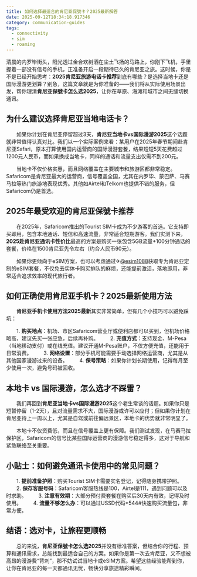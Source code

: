 ```yaml
---
title: 如何选择最适合的肯尼亚保號卡？2025最新解答
date: 2025-09-12T18:34:18.917346
category: communication-guides
tags:
  - connectivity
  - sim
  - roaming
---
```


清晨的内罗毕街头，阳光透过金合欢树洒在尘土飞扬的马路上，你刚下飞机，手里握着一部没有信号的手机，正准备开启一段期待已久的肯尼亚之旅。这时候，你是不是已经开始思考：**2025肯尼亚旅游电话卡推荐**到底有哪些？是选择当地卡还是国际漫游更划算？别急，这篇文章就是为你准备的——我们将从实际使用场景出发，帮你理清**肯尼亚保號卡怎么选2025**，让你在草原、海滩和城市之间无缝切换通讯。

## 为什么建议选择肯尼亚当地电话卡？

　　如果你计划在肯尼亚停留超过3天，**肯尼亚当地卡vs国际漫游2025**这个话题就非常值得认真对比。我们以一个实际案例来看：某用户在2025年春节期间赴肯尼亚Safari，原本打算使用国内运营商的国际漫游套餐，结果短短5天花费超过1200元人民币，而如果换成当地卡，同样的通话和流量支出仅需不到200元。

　　当地卡不仅价格实惠，而且网络覆盖在主要城市和旅游区都非常稳定。Safaricom是肯尼亚最大的运营商，信号覆盖全国，尤其在内罗毕、蒙巴萨、马赛马拉等热门旅游地表现优秀。其他如Airtel和Telkom也提供不错的服务，但Safaricom仍是首选。

## 2025年最受欢迎的肯尼亚保號卡推荐

　　在2025年，Safaricom推出的Tourist SIM卡成为不少游客的首选。它支持即买即用，包含本地通话、短信和高速流量，非常适合短期游客。我们实测下来，**2025赴肯尼亚通讯卡性价比**最高的方案是购买一张包含5GB流量+100分钟通话的套餐，价格在1500肯尼亚先令左右（约合人民币90元）。

　　如果你更倾向于eSIM方案，也可以考虑通过✈[@esim1088](https://t.me/s/esim1088)获取专为肯尼亚定制的eSIM套餐，不仅免去实体卡购买排队的麻烦，还能提前激活，落地即用，非常适合追求效率的现代旅行者。

## 如何正确使用肯尼亚手机卡？2025最新使用方法

　　**肯尼亚手机卡使用方法2025最新**其实非常简单，但有几个小技巧可以避免踩坑：

　　1. **购买地点**：机场、市区Safaricom营业厅或便利店都可以买到，但机场价格略高，建议先买一张应急，后续再补购。
　　2. **充值方式**：支持现金、M-Pesa（当地移动支付）或在线充值。建议开通M-Pesa账户，不仅方便充值，还能用于日常消费。
　　3. **网络设置**：部分手机可能需要手动选择网络运营商，尤其是从其他国家漫游过来的设备。
　　4. **保号策略**：如果你计划长期使用，记得每月至少使用一次，避免号码被回收。

## 本地卡 vs 国际漫游，怎么选才不踩雷？

　　我们再回到**肯尼亚当地卡vs国际漫游2025**这个老生常谈的话题。如果你只是短暂停留（1-2天），且对流量需求不大，国际漫游或许可以应付；但如果你计划在肯尼亚待上一周以上，尤其是自驾或前往偏远景区，本地卡的优势就非常明显了。

　　本地卡不仅资费低，而且在信号覆盖上更有保障。我们测试发现，在马赛马拉保护区，Safaricom的信号比某些国际运营商的漫游信号稳定得多，这对于导航和紧急联络至关重要。

## 小贴士：如何避免通讯卡使用中的常见问题？

　　1. **提前准备护照**：购买Tourist SIM卡需要实名登记，记得随身携带护照。
　　2. **保存客服号码**：Safaricom客服热线是100，Airtel是111，遇到问题可以及时求助。
　　3. **注意有效期**：大部分预付费套餐在购买后30天内有效，记得及时使用。
　　4. **流量不够怎么办**：可以通过USSD代码*544#快速购买流量包，非常方便。

## 结语：选对卡，让旅程更顺畅

　　总的来说，**肯尼亚保號卡怎么选2025**并没有标准答案，但结合你的行程、预算和通讯需求，总能找到最适合自己的方案。如果你是第一次去肯尼亚，又不想被高昂的漫游费“背刺”，那不妨试试当地卡或eSIM方案。希望这些经验能帮到你，让你在肯尼亚的每一天都通讯无忧，畅快分享旅途精彩瞬间。